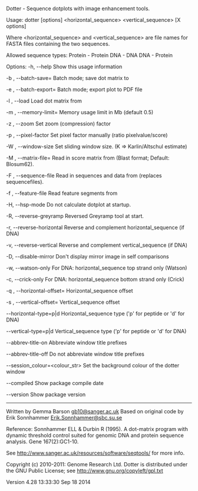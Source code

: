 
 Dotter - Sequence dotplots with image enhancement tools.

 Usage: dotter [options] <horizontal_sequence> <vertical_sequence>  [X options]

   Where <horizontal_sequence> and <vertical_sequence> are file names for FASTA files
   containing the two sequences.

   Allowed sequence types:   Protein  -   Protein
			     DNA      -   DNA
			     DNA      -   Protein

 Options:
  -h, --help
    Show this usage information

  -b <file>, --batch-save=<file>
    Batch mode; save dot matrix to <file>

  -e <file>, --batch-export=<file>
    Batch mode; export plot to PDF file <file>

  -l <file>, --load
    Load dot matrix from <file>

  -m <float>, --memory-limit=<float>
    Memory usage limit in Mb (default 0.5)

  -z <int>, --zoom
    Set zoom (compression) factor

  -p <int>, --pixel-factor
    Set pixel factor manually (ratio pixelvalue/score)

  -W <int>, --window-size
    Set sliding window size. (K => Karlin/Altschul estimate)

  -M <file>, --matrix-file=<file>
    Read in score matrix from <file> (Blast format; Default: Blosum62).

  -F <file>, --sequence-file
    Read in sequences and data from <file> (replaces sequencefiles).

  -f <file>, --feature-file
    Read feature segments from <file>

  -H, --hsp-mode
    Do not calculate dotplot at startup.

  -R, --reverse-greyramp
    Reversed Greyramp tool at start.

  -r, --reverse-horizontal
    Reverse and complement horizontal_sequence (if DNA)

  -v, --reverse-vertical
    Reverse and complement vertical_sequence (if DNA)

  -D, --disable-mirror
    Don't display mirror image in self comparisons

  -w, --watson-only
    For DNA: horizontal_sequence top strand only (Watson)

  -c, --crick-only
    For DNA: horizontal_sequence bottom strand only (Crick)

  -q <int>, --horizontal-offset=<int>
    Horizontal_sequence offset

  -s <int>, --vertical-offset=<int>
    Vertical_sequence offset

  --horizontal-type=p|d
    Horizontal_sequence type ('p' for peptide or 'd' for DNA)

  --vertical-type=p|d
    Vertical_sequence type ('p' for peptide or 'd' for DNA)

  --abbrev-title-on
    Abbreviate window title prefixes

  --abbrev-title-off
    Do not abbreviate window title prefixes

  --session_colour=<colour_str>
    Set the background colour of the dotter window

  --compiled
    Show package compile date

  --version
    Show package version

-----
 Written by Gemma Barson <gb10@sanger.ac.uk>
 Based on original code by Erik Sonnhammer <Erik.Sonnhammer@sbc.su.se> 

 Reference: Sonnhammer ELL & Durbin R (1995). A dot-matrix program
 	    with dynamic threshold control suited for genomic DNA and protein
 	    sequence analysis. Gene 167(2):GC1-10.

 See http://www.sanger.ac.uk/resources/software/seqtools/ for more info.

 Copyright (c) 2010-2011: Genome Research Ltd.
 Dotter is distributed under the GNU Public License; see http://www.gnu.org/copyleft/gpl.txt

 Version 4.28  13:33:30 Sep 18 2014

